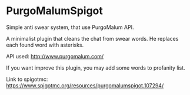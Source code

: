 # PurgoMalumSpigot
Simple anti swear system, that use PurgoMalum API.

A minimalist plugin that cleans the chat from swear words. He replaces each found word with asterisks.

API used: http://www.purgomalum.com/

If you want improve this plugin, you may add some words to profanity list.

Link to spigotmc: https://www.spigotmc.org/resources/purgomalumspigot.107294/
